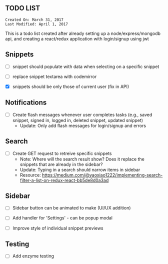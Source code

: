 TODO LIST
----------

```
Created On: March 31, 2017
Last Modified: April 1, 2017
````

This is a todo list created after already setting up a node/express/mongodb api, and creating a react/redux application with login/signup using jwt 

## Snippets

- [ ] snippet should populate with data when selecting on a specific snippet

- [ ] replace snippet textarea with codemirror

- [x] snippets should be only those of current user (fix in API)

## Notifications

- [ ] Create flash messages whenever user completes tasks (e.g., saved snippet, signed in, logged in, deleted snippet, updated snippet)
    - Update: Only add flash messages for login/signup and errors

## Search

- [ ] Create GET request to retreive specific snippets
    - Note: Where will the search result show? Does it replace the snippets that are already in the sidebar?
    - Update: Typing in a search should narrow items in sidebar
    - Resource: https://medium.com/@yaoxiao1222/implementing-search-filter-a-list-on-redux-react-bb5de8d0a3ad


## Sidebar

- [ ] Sidebar button can be animated to make (UI/UX addition)

- [ ] Add handler for 'Settings' - can be popup modal

- [ ] Improve style of individual snippet previews

## Testing

- [ ] Add enzyme testing
